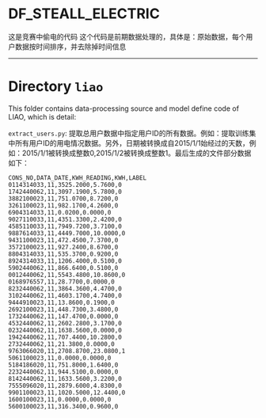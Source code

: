 # DF_STEALL_ELECTRIC
这是竞赛中偷电的代码
这个代码是前期数据处理的，具体是：原始数据，每个用户数据按时间排序，并去除掉时间信息

***

# Directory `liao`

This folder contains data-processing source and model define code of LIAO, which is detail:

`extract_users.py`: 提取总用户数据中指定用户ID的所有数据。例如：提取训练集中所有用户ID的用电情况数据。另外，日期被转换成自2015/1/1始经过的天数，例如：2015/1/1被转换成整数0,2015/1/2被转换成整数1。最后生成的文件部分数据如下：


```
CONS_NO,DATA_DATE,KWH_READING,KWH,LABEL
0114314033,11,3525.2000,5.7600,0
1742440062,11,3097.1900,5.7800,0
3882100023,11,751.0700,8.7200,0
3261100023,11,982.1700,4.2600,0
6904314033,11,0.0200,0.0000,0
9027110033,11,4351.3300,2.4200,0
4585110033,11,7949.7200,3.7100,0
9887614033,11,4449.7000,10.0000,0
9431100023,11,472.4500,7.3700,0
3572100023,11,927.2400,8.6700,0
8804314033,11,535.3700,0.9200,0
8924314033,11,1206.4000,0.5100,0
5902440062,11,866.6400,0.5100,0
0012440062,11,5543.4800,10.8600,0
0168976557,11,28.7700,0.0000,0
8232440062,11,3864.3600,4.4700,0
3102440062,11,4603.1700,4.7400,0
9444910023,11,13.8600,0.1900,0
2692100023,11,448.7300,3.4800,0
1732440062,11,147.4700,0.0000,0
4532440062,11,2602.2800,3.1700,0
0232440062,11,1638.5600,0.0000,0
1942440062,11,707.4400,10.2800,0
2732440062,11,21.3800,0.0000,0
9763066020,11,2708.8700,23.0800,1
5061100023,11,0.0000,0.0000,0
5184186020,11,751.8000,1.6400,0
2232440062,11,944.5100,0.0000,0
8142440062,11,1633.5600,3.2200,0
7555096020,11,2879.6000,4.8300,0
9901100023,11,1020.5000,12.4400,0
1600100023,11,0.0000,0.0000,0
5600100023,11,316.3400,0.9600,0

```

